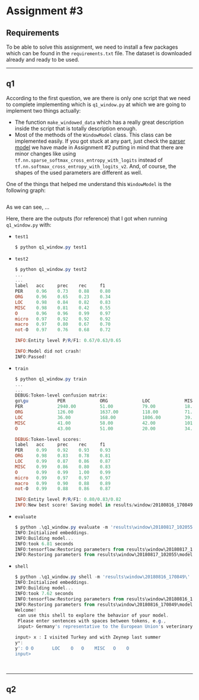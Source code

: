 # Assignment #3

## Requirements

To be able to solve this assignment, we need to install a few packages which can be found in the `requirements.txt` file. The dataset is downloaded already and ready to be used. 

---

## q1

According to the first question, we are there is only one script that we need to complete implementing which is `q1_window.py` at which we are going to implement two things actually:

- The function `make_windowed_data` which has a really great description inside the script that is totally description enough.
- Most of the methods of the `WindowModel` class. This class can be implemented easily. If you got stuck at any part, just check the [parser model](https://github.com/Anwarvic/Stanford_CS224n--NLP-with-Deep-Learning/blob/master/Assignment%2002/assignment2/q2_parser_model.py) we have made in Assignment #2 putting in mind that there are minor changes like using `tf.nn.sparse_softmax_cross_entropy_with_logits` instead of `tf.nn.softmax_cross_entropy_with_logits_v2`. And, of course, the shapes of the used parameters are different as well.

One of the things that helped me understand this `WindowModel` is the following graph:

![]()

As we can see, ...



Here, there are the outputs (for reference) that I got when running `q1_window.py`  with:

- `test1`

  ```powershell
  $ python q1_window.py test1
  ```

- `test2`

  ```powershell
  $ python q1_window.py test2
  ...
  ...
  label   acc     prec    rec     f1
  PER     0.96    0.73    0.88    0.80
  ORG     0.96    0.65    0.23    0.34
  LOC     0.98    0.84    0.82    0.83
  MISC    0.98    0.81    0.42    0.55
  O       0.96    0.96    0.99    0.97
  micro   0.97    0.92    0.92    0.92
  macro   0.97    0.80    0.67    0.70
  not-O   0.97    0.76    0.68    0.72

  INFO:Entity level P/R/F1: 0.67/0.63/0.65

  INFO:Model did not crash!
  INFO:Passed!
  ```

- `train`

  ```powershell
  $ python q1_window.py train
  ...
  ...
  DEBUG:Token-level confusion matrix:
  go\gu           PER             ORG             LOC             MISC            O
  PER             2940.00         51.00           79.00           18.00           61.00
  ORG             126.00          1637.00         118.00          71.00           140.00
  LOC             36.00           168.00          1806.00         39.00           45.00
  MISC            41.00           58.00           42.00           1016.00         111.00
  O               43.00           51.00           20.00           34.00           42611.00

  DEBUG:Token-level scores:
  label   acc     prec    rec     f1
  PER     0.99    0.92    0.93    0.93
  ORG     0.98    0.83    0.78    0.81
  LOC     0.99    0.87    0.86    0.87
  MISC    0.99    0.86    0.80    0.83
  O       0.99    0.99    1.00    0.99
  micro   0.99    0.97    0.97    0.97
  macro   0.99    0.90    0.88    0.89
  not-O   0.99    0.88    0.86    0.87

  INFO:Entity level P/R/F1: 0.80/0.83/0.82
  INFO:New best score! Saving model in results/window/20180816_170849/model.weights
  ```

- `evaluate`

  ```powershell
  $ python .\q1_window.py evaluate -m 'results\window\20180817_102055\' > 'results\window\20180817_102055\results.txt'
  INFO:Initialized embeddings.
  INFO:Building model...
  INFO:took 6.81 seconds
  INFO:tensorflow:Restoring parameters from results\window\20180817_102055\model.weights
  INFO:Restoring parameters from results\window\20180817_102055\model.weights
  ```

- `shell`

  ```powershell
  $ python .\q1_window.py shell -m 'results\window\20180816_170849\'
  INFO:Initialized embeddings.
  INFO:Building model...
  INFO:took 7.62 seconds
  INFO:tensorflow:Restoring parameters from results\window\20180816_170849\model.weights
  INFO:Restoring parameters from results\window\20180816_170849\model.weights
  Welcome!
   can use this shell to explore the behavior of your model.
   Please enter sentences with spaces between tokens, e.g.,
   input> Germany's representative to the European Union's veterinary committee.

  input> x : I visited Turkey and with Zeynep last summer
  y*:
  y': O O       LOC    O   O    MISC   O    O
  input>
  ```

  ​

---

## q2

